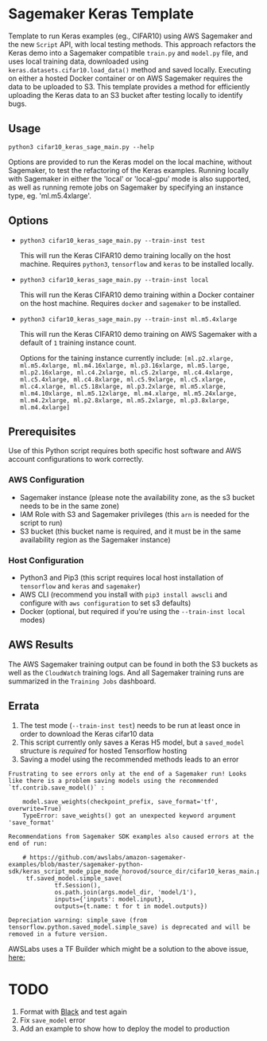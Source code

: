 # Sagemaker Keras Template
Template to run Keras examples (eg., CIFAR10) using AWS Sagemaker and the new `Script` API, with local testing methods. This approach refactors the Keras demo into a Sagemaker compatible `train.py` and `model.py` file, and uses local training data, downloaded using `keras.datasets.cifar10.load_data()` method and saved locally. Executing on either a hosted Docker container or on AWS Sagemaker requires the data to be uploaded to S3. This template provides a method for efficiently uploading the Keras data to an S3 bucket after testing locally to identify bugs.

## Usage

```
python3 cifar10_keras_sage_main.py --help
```

Options are provided to run the Keras model on the local machine, without Sagemaker, to test the refactoring of the Keras examples. Running locally with Sagemaker in either the 'local' or 'local-gpu' mode is also supported, as well as running remote jobs on Sagemaker by specifying an instance type, eg. 'ml.m5.4xlarge'.

## Options


- `python3 cifar10_keras_sage_main.py --train-inst test`
  
  This will run the Keras CIFAR10 demo training locally on the host machine. Requires `python3`, `tensorflow` and `keras` to be installed locally.

- `python3 cifar10_keras_sage_main.py --train-inst local`
  
  This will run the Keras CIFAR10 demo training within a Docker container on the host machine. Requires `docker` and `sagemaker` to be installed.

- `python3 cifar10_keras_sage_main.py --train-inst ml.m5.4xlarge`
  
  This will run the Keras CIFAR10 demo training on AWS Sagemaker with a default of `1` training instance count. 
  
  Options for the taining instance currently include: `[ml.p2.xlarge, ml.m5.4xlarge, ml.m4.16xlarge, ml.p3.16xlarge, ml.m5.large, ml.p2.16xlarge, ml.c4.2xlarge, ml.c5.2xlarge, ml.c4.4xlarge, ml.c5.4xlarge, ml.c4.8xlarge, ml.c5.9xlarge, ml.c5.xlarge, ml.c4.xlarge, ml.c5.18xlarge, ml.p3.2xlarge, ml.m5.xlarge, ml.m4.10xlarge, ml.m5.12xlarge, ml.m4.xlarge, ml.m5.24xlarge, ml.m4.2xlarge, ml.p2.8xlarge, ml.m5.2xlarge, ml.p3.8xlarge, ml.m4.4xlarge]`


## Prerequisites

Use of this Python script requires both specific host software and AWS account configurations to work correctly.

### AWS Configuration

- Sagemaker instance (please note the availability zone, as the s3 bucket needs to be in the same zone)
- IAM Role with S3 and Sagemaker privileges (this `arn` is needed for the script to run)
- S3 bucket (this bucket name is required, and it must be in the same availability region as the Sagemaker instance)

### Host Configuration

- Python3 and Pip3 (this script requires local host installation of `tensorflow` and `keras` and `sagemaker`)
- AWS CLI (recommend you install with `pip3 install awscli` and configure with `aws configuration` to set s3 defaults)
- Docker (optional, but required if you're using the `--train-inst local` modes)

## AWS Results

The AWS Sagemaker training output can be found in both the S3 buckets as well as the `CloudWatch` training logs. And all Sagemaker training runs are summarized in the `Training Jobs` dashboard.

## Errata

1. The test mode (`--train-inst test`) needs to be run at least once in order to download the Keras cifar10 data
2. This script currently only saves a Keras H5 model, but a `saved_model` structure is *required* for hosted Tensorflow hosting
3. Saving a model using the recommended methods leads to an error

```
Frustrating to see errors only at the end of a Sagemaker run! Looks like there is a problem saving models using the recommended `tf.contrib.save_model()` :

    model.save_weights(checkpoint_prefix, save_format='tf', overwrite=True)
    TypeError: save_weights() got an unexpected keyword argument 'save_format'

Recommendations from Sagemaker SDK examples also caused errors at the end of run:

    # https://github.com/awslabs/amazon-sagemaker-examples/blob/master/sagemaker-python-sdk/keras_script_mode_pipe_mode_horovod/source_dir/cifar10_keras_main.py
     tf.saved_model.simple_save(
             tf.Session(),
             os.path.join(args.model_dir, 'model/1'),
             inputs={'inputs': model.input},
             outputs={t.name: t for t in model.outputs})
    
Depreciation warning: simple_save (from tensorflow.python.saved_model.simple_save) is deprecated and will be removed in a future version.
```
AWSLabs uses a TF Builder which might be a solution to the above issue, [here:](https://github.com/awslabs/amazon-sagemaker-examples/blob/e8a16724cc22998c1d3ea4bc6ef15dcb02820668/sagemaker-python-sdk/keras_script_mode_pipe_mode_horovod/source_dir/cifar10_keras_main.py#L199)


# TODO
1. Format with [Black](https://black.readthedocs.io/en/latest/) and test again
2. Fix `save_model` error
3. Add an example to show how to deploy the model to production
